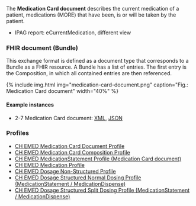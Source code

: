 The **Medication Card document** describes the current medication of a patient, medications (MORE) that have been, is or will be taken by the patient.
    
* IPAG report: eCurrentMedication, different view


### FHIR document (Bundle)
This exchange format is defined as a document type that corresponds to a Bundle as a FHIR resource. A Bundle has a list of entries. The first entry is the Composition, in which all contained entries are then referenced.
    
{% include img.html img="medication-card-document.png" caption="Fig.: Medication Card document" width="40%" %}

#### Example instances
* 2-7 Medication Card document: [XML](Bundle-2-7-MedicationCard.xml.html), [JSON](Bundle-2-7-MedicationCard.json.html)

### Profiles
* [CH EMED Medication Card Document Profile](StructureDefinition-ch-emed-document-medicationcard.html)
* [CH EMED Medication Card Composition Profile](StructureDefinition-ch-emed-composition-medicationcard.html)
* [CH EMED MedicationStatement Profile (Medication Card document)](StructureDefinition-ch-emed-medicationstatement-card.html)
* [CH EMED Medication Profile](StructureDefinition-ch-emed-medication.html)
* [CH EMED Dosage Non-Structured Profile](StructureDefinition-ch-emed-dosage-nonstructured.html)
* [CH EMED Dosage Structured Normal Dosing Profile (MedicationStatement / MedicationDispense)](StructureDefinition-ch-emed-dosage-structured-normal.html)
* [CH EMED Dosage Structured Split Dosing Profile (MedicationStatement / MedicationDispense)](StructureDefinition-ch-emed-dosage-structured-split.html)
